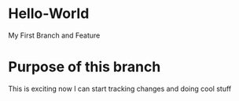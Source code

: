 # Hello-World
My First Branch and Feature
# Purpose of this branch
This is exciting now I can start tracking changes and doing cool stuff
